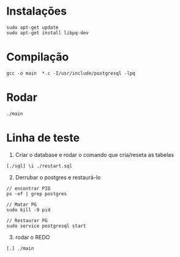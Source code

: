 # Instalações

```
sudo apt-get update
sudo apt-get install libpq-dev
```

# Compilação 

```
gcc -o main  *.c -I/usr/include/postgresql -lpq
```

# Rodar 
```
./main
```

# Linha de teste 

1. Criar o database e rodar o comando que cria/reseta as tabelas 
```
[./sql] \i ./restart.sql
```

2. Derrubar o postgres e restaurá-lo 

```
// encontrar PID
ps -ef | grep postgres

// Matar PG
sudo kill -9 pid

// Restaurar PG
sudo service postgresql start
```

3. rodar o REDO 
```
[.] ./main
```